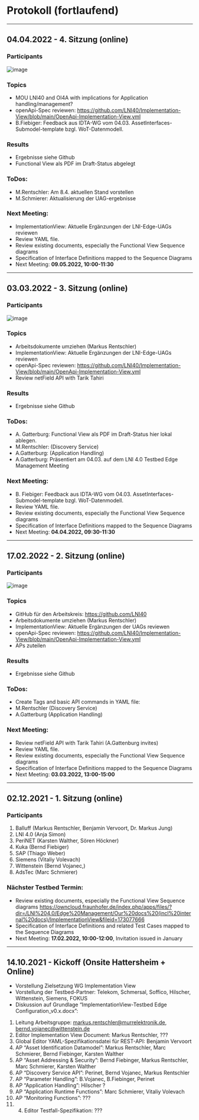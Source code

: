  
# Protokoll (fortlaufend)
---
## 04.04.2022 - 4. Sitzung (online)
### Participants
![image](https://user-images.githubusercontent.com/50681355/161507788-9f812a42-a9ad-4695-b51d-cc5188dd34d6.png)
###	Topics
-	MOU LNI40 and OI4A with implications for Application handling/management?
-	openApi-Spec reviewen: https://github.com/LNI40/Implementation-View/blob/main/OpenApi-Implementation-View.yml  
-	B.Fiebiger:  Feedback aus IDTA-WG vom 04.03. AssetInterfaces-Submodel-template bzgl. WoT-Datenmodell.

### Results
-	Ergebnisse siehe Github
-	Functional View als PDF im Draft-Status abgelegt

###	ToDos:
-	M.Rentschler: Am 8.4. aktuellen Stand vorstellen
-	M.Schmierer: Aktualisierung der UAG-ergebnisse

###	Next Meeting: 
-	ImplementationView: Aktuelle Ergänzungen der LNI-Edge-UAGs reviewen
-	Review YAML file.
-	Review existing documents, especially the Functional View Sequence diagrams
-	Specification of Interface Definitions mapped to the Sequence Diagrams
-	Next Meeting: **09.05.2022, 10:00-11:30**

---
## 03.03.2022 - 3. Sitzung (online)
### Participants
![image](https://user-images.githubusercontent.com/50681355/156571568-9f4a8f98-800f-4126-825a-f61fcc74beb8.png)

###	Topics
-	Arbeitsdokumente umziehen (Markus Rentschler)
-	ImplementationView: Aktuelle Ergänzungen der LNI-Edge-UAGs reviewen
-	openApi-Spec reviewen: https://github.com/LNI40/Implementation-View/blob/main/OpenApi-Implementation-View.yml  
-	Review netField API with Tarik Tahiri

### Results
-	Ergebnisse siehe Github

###	ToDos:
-	A. Gatterburg: Functional View als PDF im Draft-Status hier lokal ablegen.
-	M.Rentschler: (Discovery Service)
-	A.Gatterburg: (Application Handling)
-	A.Gatterburg: Präsentiert am 04.03. auf dem LNI 4.0 Testbed Edge Management Meeting

###	Next Meeting: 
-	B. Fiebiger:  Feedback aus IDTA-WG vom 04.03. AssetInterfaces-Submodel-template bzgl. WoT-Datenmodell.
-	Review YAML file.
-	Review existing documents, especially the Functional View Sequence diagrams
-	Specification of Interface Definitions mapped to the Sequence Diagrams
-	Next Meeting: **04.04.2022, 09:30-11:30**

---
## 17.02.2022 - 2. Sitzung (online)
### Participants
![image](https://user-images.githubusercontent.com/50681355/154471939-fc97b967-fd7e-48b3-a3d0-d6fdfd63dbc3.png)

###	Topics
-	GitHub für den Arbeitskreis: https://github.com/LNI40
-	Arbeitsdokumente umziehen (Markus Rentschler)
-	ImplementationView: Aktuelle Ergänzungen der UAGs reviewen
-	openApi-Spec reviewen: https://github.com/LNI40/Implementation-View/blob/main/OpenApi-Implementation-View.yml  
-	APs  zuteilen

### Results
-	Ergebnisse siehe Github

###	ToDos:
-	Create Tags and basic API commands in YAML file:
-	M.Rentschler  (Discovery Service)
-	A.Gatterburg (Application Handling)

###	Next Meeting: 
-	Review netField API with Tarik Tahiri (A.Gattenburg invites)
-	Review YAML file.
-	Review existing documents, especially the Functional View Sequence diagrams
-	Specification of Interface Definitions mapped to the Sequence Diagrams
-	Next Meeting: **03.03.2022, 13:00-15:00**

---
## 02.12.2021 - 1. Sitzung (online)
###	Participants
1.	Balluff (Markus Rentschler, Benjamin Vervoort, Dr. Markus Jung)
2.	LNI 4.0 (Anja Simon)
3.	PeriNET (Karsten Walther, Sören Höckner)
4.	Kuka (Bernd Fiebiger) 
5.	SAP (Thiago Weber)
6.	Siemens (Vitaliy Volevach)
7.	Wittenstein (Bernd Vojanec,)
8.	AdsTec (Marc Schmierer)
	
###	Nächster Testbed Termin: 
+	Review existing documents, especially the Functional View Sequence diagrams
https://owncloud.fraunhofer.de/index.php/apps/files/?dir=/LNI%204.0/Edge%20Management/Our%20docs%20(incl%20internal%20docs)/ImplementationView&fileid=173077666
+	Specification of Interface Definitions and related Test Cases mapped to the Sequence Diagrams
+	Next Meeting: **17.02.2022, 10:00-12:00**, Invitation issued in January

---
## 14.10.2021 - Kickoff (Onsite Hattersheim + Online)
+	Vorstellung Zielsetzung WG  Implementation View
+	Vorstellung der Testbed-Partner: Telekom, Schmersal, Soffico, Hilscher, Wittenstein, Siemens, FOKUS
+	Diskussion auf Grundlage “ImplementationView-Testbed Edge Configuration_v0.x.docx”:
1.	Leitung Arbeitsgruppe: markus.rentschler@murrelektronik.de, bernd.vojanec@wittenstein.de
2.	Editor Implementation View Document: Markus Rentschler, ???
3.	Global Editor YAML-Spezifikationsdatei für REST-API: Benjamin Vervoort
4.	AP “Asset Identification Datamodel”: Markus Rentschler, Marc Schmierer, Bernd Fiebinger, Karsten Walther
5.	AP “Asset Addressing & Security”: Bernd Fiebinger, Markus Rentschler, Marc Schmierer, Karsten Walther
6.	AP “Discovery Service API”: Perinet, Bernd Vojanec, Markus Rentschler
7.	AP “Parameter Handling”: B.Vojanec, B.Fiebinger, Perinet
8.	AP “Application Handling”: Hilscher ?
9.	AP “Application Runtime Functions”: Marc Schmierer, Vitaliy Volevach
10.	AP “Monitoring Functions”: ???
11.	4.	Editor Testfall-Spezifikation: ???

